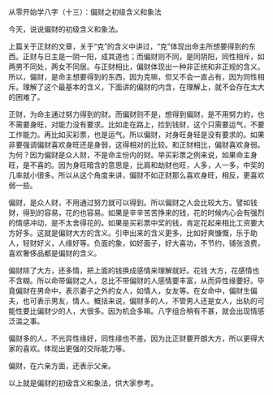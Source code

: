 从零开始学八字（十三）：偏财之初级含义和象法

今天，说说偏财的初级含义和象法。

上篇关于正财的文章，关于“克”的含义中讲过，“克”体现出命主所想要得到的东西。正财与日主是一阴一阳，成其道也；而偏财则不同，是同阴阳，同性相斥，如两男不同处，两女不同居。与正财相比，偏财体现出一种非正统和非正规的含义。所以，偏财，是命主想要得到的东西，因为克嘛，但又不会一直占有，因为同性相斥。理解了这个最基本的含义，下面讲的偏财的内含，在理解上，就不会存在太大的困难了。

正财，为命主通过努力得到的财。而偏财则不是，想得到偏财，是不用努力的，也不需要身旺，对能力没有要求。比如走在路上，捡到钱财，这个只需要运气，不要工作能力。再比如买彩票，也是运气。所以偏财，对身旺身轻是没有要求的。如果非要强调偏财喜欢身旺还是身弱，这得相对的比较。和正财相比，偏财喜欢身弱。为何？因为偏财是众人财，不是命主份内的财。举买彩票之例来说，如果命主身旺，是不喜的。因为身旺暗含的意思是，比肩和劫财也旺，人多，人一多，中奖的几率就小很多。所以从这个角度来讲，偏财不如正财那么喜欢身旺，相反，更喜欢弱一些。

偏财，是众人财，不用通过努力就可以得到。所以偏财之人会比较大方。譬如钱财，得到的容易，花的也容易。如果是辛辛苦苦挣来的钱，花的时候内心会有强烈的情感冲动，是不太舍得花的。如果是买彩票中奖的钱，肯定花起来相比工资要大方好多。这就是偏财大方的含义。引申出来的含义更多，比如好爽慷慨，乐于助人，轻财好义，人缘好等。负面的象，如好面子，好大喜功，不节约，铺张浪费，喜欢奢侈品都是偏财的含义。

偏财除了大方，还多情，把上面的钱换成感情来理解就好。花钱 大方，花感情也不含糊。所以命带偏财之人，总比不带偏财的人感情要丰富，从而异性缘要好。毕竟偏财在男命中，表示妻子之外的女人，如情人，女友等。在女命中，偏财生偏夫，也可表示男友，情人。概括来说，偏财多的人，不管男人还是女人，出轨的可能性要比偏财少的人，大很多。因为机会多嘛。八字组合稍有不甚，就会出现情感泛滥之事。

偏财多的人，不光异性缘好，同性缘也不差。因为比正财要开朗大方，所以更得大家的喜欢。体现出更强的交际能力等。

偏财，在六亲方面，还表示父亲。

以上就是偏财的初级含义和象法，供大家参考。

